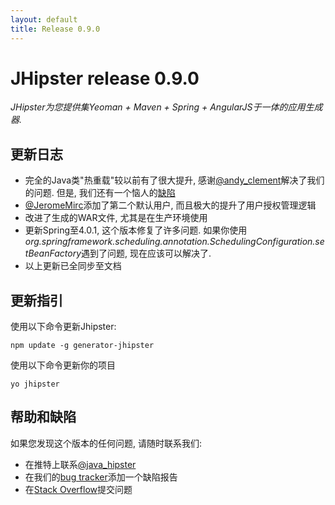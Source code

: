 ```yaml
---
layout: default
title: Release 0.9.0
---
```


JHipster release 0.9.0
==================

*JHipster为您提供集Yeoman + Maven + Spring + AngularJS于一体的应用生成器.*

更新日志
----------

- 完全的Java类"热重载"较以前有了很大提升, 感谢[@andy_clement](https://twitter.com/andy_clement)解决了我们的问题. 但是, 我们还有一个恼人的[缺陷](https://github.com/spring-projects/spring-loaded/issues/39)
- [@JeromeMirc](https://twitter.com/JeromeMirc)添加了第二个默认用户, 而且极大的提升了用户授权管理逻辑
- 改进了生成的WAR文件, 尤其是在生产环境使用
- 更新Spring至4.0.1, 这个版本修复了许多问题. 如果你使用*org.springframework.scheduling.annotation.SchedulingConfiguration.setBeanFactory*遇到了问题, 现在应该可以解决了.
- 以上更新已全同步至文档

更新指引
------------

使用以下命令更新Jhipster:

```
npm update -g generator-jhipster
```

使用以下命令更新你的项目

```
yo jhipster
```

帮助和缺陷
--------------

如果您发现这个版本的任何问题, 请随时联系我们:

- 在推特上联系[@java_hipster](https://twitter.com/java_hipster)
- 在我们的[bug tracker](https://github.com/jhipster/generator-jhipster/issues?state=open)添加一个缺陷报告
- 在[Stack Overflow](http://stackoverflow.com/tags/jhipster/info)提交问题

